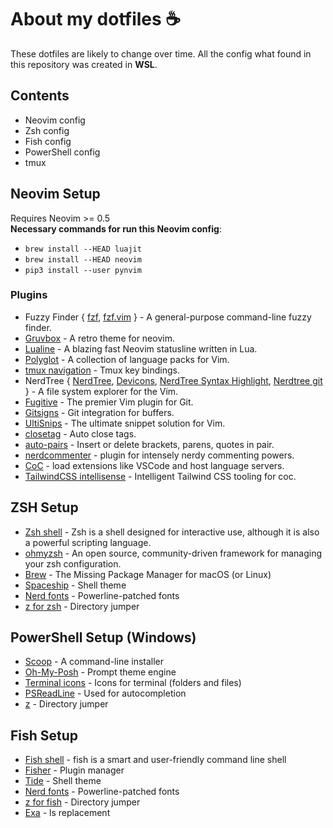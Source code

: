 # About my dotfiles ☕️

These dotfiles are likely to change over time. All the config what found in this repository was created in **WSL**.

## Contents

- Neovim config
- Zsh config
- Fish config
- PowerShell config
- tmux

## Neovim Setup
Requires Neovim >= 0.5 </br>
**Necessary commands for run this Neovim config**:

- `brew install --HEAD luajit`
- `brew install --HEAD neovim`
- `pip3 install --user pynvim`

### Plugins

- Fuzzy Finder {
		 [fzf](https://github.com/junegunn/fzf),
		 [fzf.vim](https://github.com/junegunn/fzf.vim)
  } - A general-purpose command-line fuzzy finder. <br>
- [Gruvbox](https://github.com/morhetz/gruvbox) - A retro theme for neovim.<br>
- [Lualine](https://github.com/nvim-lualine/lualine.nvim) - A blazing fast Neovim statusline written in Lua.<br>
- [Polyglot](https://github.com/sheerun/vim-polyglot) - A collection of language packs for Vim.<br>
- [tmux navigation](https://github.com/alexghergh/nvim-tmux-navigation) - Tmux key bindings.<br>
- NerdTree {
		 [NerdTree](https://github.com/preservim/nerdtree),
		 [Devicons](https://github.com/ryanoasis/vim-devicons),
		 [NerdTree Syntax Highlight](https://github.com/tiagofumo/vim-nerdtree-syntax-highlight),
		 [Nerdtree git](https://github.com/Xuyuanp/nerdtree-git-plugin)
  } - A file system explorer for the Vim. <br>
- [Fugitive](https://github.com/tpope/vim-fugitive) - The premier Vim plugin for Git.<br>
- [Gitsigns](https://github.com/lewis6991/gitsigns.nvim) - Git integration for buffers.<br>
- [UltiSnips](https://github.com/sirver/UltiSnips) - The ultimate snippet solution for Vim.<br>
- [closetag](https://github.com/alvan/vim-closetag) - Auto close tags. <br>
- [auto-pairs](https://github.com/jiangmiao/auto-pairs) - Insert or delete brackets, parens, quotes in pair.<br>
- [nerdcommenter](https://github.com/preservim/nerdcommenter) - plugin for intensely nerdy commenting powers.<br>
- [CoC](https://github.com/neoclide/coc.nvim) - load extensions like VSCode and host language servers.<br>
- [TailwindCSS intellisense](https://github.com/yaegassy/coc-tailwindcss3) - Intelligent Tailwind CSS tooling for coc. <br>

## ZSH Setup

- [Zsh shell](https://www.zsh.org/) - Zsh is a shell designed for interactive use, although it is also a powerful scripting language.<br>
- [ohmyzsh](https://github.com/ohmyzsh/ohmyzsh) - An open source, community-driven framework for managing your zsh configuration.<br>
- [Brew](https://brew.sh/) - The Missing Package Manager for macOS (or Linux)<br>
- [Spaceship](https://github.com/spaceship-prompt/spaceship-prompt) - Shell theme<br>
- [Nerd fonts](https://github.com/ryanoasis/nerd-fonts) - Powerline-patched fonts<br>
- [z for zsh](https://github.com/agkozak/zsh-z) - Directory jumper<br>

## PowerShell Setup (Windows)

- [Scoop](https://scoop.sh/) - A command-line installer<br>
- [Oh-My-Posh](https://ohmyposh.dev/) - Prompt theme engine<br>
- [Terminal icons](https://github.com/devblackops/Terminal-Icons) - Icons for terminal (folders and files)<br>
- [PSReadLine](https://github.com/PowerShell/PSReadLine) - Used for autocompletion<br>
- [z](https://www.powershellgallery.com/packages/z/1.1.9) - Directory jumper<br>

## Fish Setup

- [Fish shell](https://fishshell.com/) - fish is a smart and user-friendly command line shell<br>
- [Fisher](https://github.com/jorgebucaran/fisher) - Plugin manager<br>
- [Tide](https://github.com/IlanCosman/tide) - Shell theme<br>
- [Nerd fonts](https://github.com/ryanoasis/nerd-fonts) - Powerline-patched fonts<br>
- [z for fish](https://github.com/jethrokuan/z) - Directory jumper<br>
- [Exa](https://the.exa.website/) - ls replacement<br>